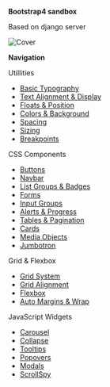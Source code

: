 **Bootstrap4 sandbox**

Based on django server

![Cover](https://raw.githubusercontent.com/Arthur234/frontend-sandbox/master/bootstrap_sandbox/cover.png)

__Navigation__

Utillities    
- [Basic Typography](https://github.com/Arthur234/frontend-sandbox/blob/master/bootstrap_sandbox/templates/utilities/basic_typography.html)      
- [Text Alignment & Display](https://github.com/Arthur234/frontend-sandbox/blob/master/bootstrap_sandbox/templates/utilities/text_alignment_display.html)
- [Floats & Position](https://github.com/Arthur234/frontend-sandbox/blob/master/bootstrap_sandbox/templates/utilities/floats_position.html)
- [Colors & Background](https://github.com/Arthur234/frontend-sandbox/blob/master/bootstrap_sandbox/templates/utilities/colors_background.html)
- [Spacing](https://github.com/Arthur234/frontend-sandbox/blob/master/bootstrap_sandbox/templates/utilities/spacing.html)
- [Sizing](https://github.com/Arthur234/frontend-sandbox/blob/master/bootstrap_sandbox/templates/utilities/sizing.html)
- [Breakpoints](https://github.com/Arthur234/frontend-sandbox/blob/master/bootstrap_sandbox/templates/utilities/breakpoints.html)

CSS Components
- [Buttons](https://github.com/Arthur234/frontend-sandbox/blob/master/bootstrap_sandbox/templates/css_components/buttons.html)
- [Navbar](https://github.com/Arthur234/frontend-sandbox/blob/master/bootstrap_sandbox/templates/css_components/navbar.html)
- [List Groups & Badges](https://github.com/Arthur234/frontend-sandbox/blob/master/bootstrap_sandbox/templates/css_components/list_group_badges.html)
- [Forms](https://github.com/Arthur234/frontend-sandbox/blob/master/bootstrap_sandbox/templates/css_components/forms.html)
- [Input Groups](https://github.com/Arthur234/frontend-sandbox/blob/master/bootstrap_sandbox/templates/css_components/input_groups.html)
- [Alerts & Progress](https://github.com/Arthur234/frontend-sandbox/blob/master/bootstrap_sandbox/templates/css_components/alerts_progress.html)
- [Tables & Pagination](https://github.com/Arthur234/frontend-sandbox/blob/master/bootstrap_sandbox/templates/css_components/tables_pagination.html)
- [Cards](https://github.com/Arthur234/frontend-sandbox/blob/master/bootstrap_sandbox/templates/css_components/cards.html)
- [Media Objects](https://github.com/Arthur234/frontend-sandbox/blob/master/bootstrap_sandbox/templates/css_components/media_objects.html)
- [Jumbotron](https://github.com/Arthur234/frontend-sandbox/blob/master/bootstrap_sandbox/templates/css_components/jumbotron.html)

Grid & Flexbox
- [Grid System](https://github.com/Arthur234/frontend-sandbox/blob/master/bootstrap_sandbox/templates/grid_and_flexbox/grid_system.html)
- [Grid Alignment](https://github.com/Arthur234/frontend-sandbox/blob/master/bootstrap_sandbox/templates/grid_and_flexbox/grid_alignment.html)
- [Flexbox](https://github.com/Arthur234/frontend-sandbox/blob/master/bootstrap_sandbox/templates/grid_and_flexbox/flexbox.html)
- [Auto Margins & Wrap](https://github.com/Arthur234/frontend-sandbox/blob/master/bootstrap_sandbox/templates/grid_and_flexbox/auto_margins_wrapping_order.html)

JavaScript Widgets
- [Carousel](https://github.com/Arthur234/frontend-sandbox/blob/master/bootstrap_sandbox/templates/javascript_widgets/carousel.html)
- [Collapse](https://github.com/Arthur234/frontend-sandbox/blob/master/bootstrap_sandbox/templates/javascript_widgets/collapse.html)
- [Tooltips](https://github.com/Arthur234/frontend-sandbox/blob/master/bootstrap_sandbox/templates/javascript_widgets/tooltips.html)
- [Popovers](https://github.com/Arthur234/frontend-sandbox/blob/master/bootstrap_sandbox/templates/javascript_widgets/popovers.html)
- [Modals](https://github.com/Arthur234/frontend-sandbox/blob/master/bootstrap_sandbox/templates/javascript_widgets/modals.html)
- [ScrollSpy](https://github.com/Arthur234/frontend-sandbox/blob/master/bootstrap_sandbox/templates/javascript_widgets/scrollspy.html)






